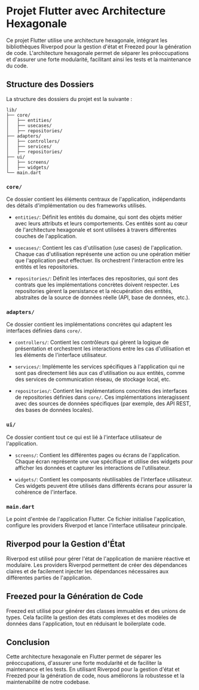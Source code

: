 # Projet Flutter avec Architecture Hexagonale

Ce projet Flutter utilise une architecture hexagonale, intégrant les bibliothèques Riverpod pour la gestion d'état et Freezed pour la génération de code. L'architecture hexagonale permet de séparer les préoccupations et d'assurer une forte modularité, facilitant ainsi les tests et la maintenance du code.

## Structure des Dossiers

La structure des dossiers du projet est la suivante :

```
lib/
├── core/
│   ├── entities/
│   ├── usecases/
│   ├── repositories/
├── adapters/
│   ├── controllers/
│   ├── services/
│   ├── repositories/
├── ui/
│   ├── screens/
│   ├── widgets/
└── main.dart
```

### `core/`
Ce dossier contient les éléments centraux de l'application, indépendants des détails d'implémentation ou des frameworks utilisés.

- `entities/`: Définit les entités du domaine, qui sont des objets métier avec leurs attributs et leurs comportements. Ces entités sont au cœur de l'architecture hexagonale et sont utilisées à travers différentes couches de l'application.

- `usecases/`: Contient les cas d'utilisation (use cases) de l'application. Chaque cas d'utilisation représente une action ou une opération métier que l'application peut effectuer. Ils orchestrent l'interaction entre les entités et les repositories.

- `repositories/`: Définit les interfaces des repositories, qui sont des contrats que les implémentations concrètes doivent respecter. Les repositories gèrent la persistance et la récupération des entités, abstraites de la source de données réelle (API, base de données, etc.).

### `adapters/`
Ce dossier contient les implémentations concrètes qui adaptent les interfaces définies dans `core/`.

- `controllers/`: Contient les contrôleurs qui gèrent la logique de présentation et orchestrent les interactions entre les cas d'utilisation et les éléments de l'interface utilisateur.

- `services/`: Implémente les services spécifiques à l'application qui ne sont pas directement liés aux cas d'utilisation ou aux entités, comme des services de communication réseau, de stockage local, etc.

- `repositories/`: Contient les implémentations concrètes des interfaces de repositories définies dans `core/`. Ces implémentations interagissent avec des sources de données spécifiques (par exemple, des API REST, des bases de données locales).

### `ui/`
Ce dossier contient tout ce qui est lié à l'interface utilisateur de l'application.

- `screens/`: Contient les différentes pages ou écrans de l'application. Chaque écran représente une vue spécifique et utilise des widgets pour afficher les données et capturer les interactions de l'utilisateur.

- `widgets/`: Contient les composants réutilisables de l'interface utilisateur. Ces widgets peuvent être utilisés dans différents écrans pour assurer la cohérence de l'interface.

### `main.dart`
Le point d'entrée de l'application Flutter. Ce fichier initialise l'application, configure les providers Riverpod et lance l'interface utilisateur principale.

## Riverpod pour la Gestion d'État

Riverpod est utilisé pour gérer l'état de l'application de manière réactive et modulaire. Les providers Riverpod permettent de créer des dépendances claires et de facilement injecter les dépendances nécessaires aux différentes parties de l'application.

## Freezed pour la Génération de Code

Freezed est utilisé pour générer des classes immuables et des unions de types. Cela facilite la gestion des états complexes et des modèles de données dans l'application, tout en réduisant le boilerplate code.

## Conclusion

Cette architecture hexagonale en Flutter permet de séparer les préoccupations, d'assurer une forte modularité et de faciliter la maintenance et les tests. En utilisant Riverpod pour la gestion d'état et Freezed pour la génération de code, nous améliorons la robustesse et la maintenabilité de notre codebase.